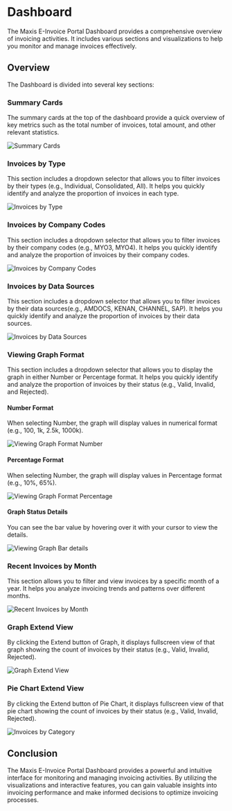 # Dashboard

The Maxis E-Invoice Portal Dashboard provides a comprehensive overview of invoicing activities. It includes various sections and visualizations to help you monitor and manage invoices effectively.

## Overview

The Dashboard is divided into several key sections:

### Summary Cards

The summary cards at the top of the dashboard provide a quick overview of key metrics such as the total number of invoices, total amount, and other relevant statistics.

![Summary Cards](../_media/dashboard1.png)

### Invoices by Type

This section includes a dropdown selector that allows you to filter invoices by their types (e.g., Individual, Consolidated, All). It helps you quickly identify and analyze the proportion of invoices in each type.

![Invoices by Type](../_media/dashboard2.png)


### Invoices by Company Codes

This section includes a dropdown selector that allows you to filter invoices by their company codes (e.g., MYO3, MYO4). It helps you quickly identify and analyze the proportion of invoices by their company codes.

![Invoices by Company Codes](../_media/dashboard3.png)

### Invoices by Data Sources

This section includes a dropdown selector that allows you to filter invoices by their data sources(e.g., AMDOCS, KENAN, CHANNEL, SAP). It helps you quickly identify and analyze the proportion of invoices by their data sources.

![Invoices by Data Sources](../_media/dashboard4.png)


### Viewing Graph Format

This section includes a dropdown selector that allows you to display the graph in either Number or Percentage format. It helps you quickly identify and analyze the proportion of invoices by their status (e.g., Valid, Invalid, and Rejected).

#### Number Format

When selecting Number, the graph will display values in numerical format (e.g., 100, 1k, 2.5k, 1000k).

![Viewing Graph Format Number](../_media/dashboard9.png)

#### Percentage Format

When selecting Number, the graph will display values in Percentage format (e.g., 10%, 65%).

![Viewing Graph Format Percentage](../_media/dashboard11.png)

#### Graph Status Details

You can see the bar value by hovering over it with your cursor to view the details.

![Viewing Graph Bar details](../_media/dashboard10.png)


### Recent Invoices by Month

This section allows you to filter and view invoices by a specific month of a year. It helps you analyze invoicing trends and patterns over different months.

![Recent Invoices by Month](../_media/dashboard6.png)

### Graph Extend View

By clicking the Extend button of Graph, it displays fullscreen view of that graph showing the count of invoices by their status (e.g., Valid, Invalid, Rejected). 

![Graph Extend View](../_media/dashboard7.png)

### Pie Chart Extend View
By clicking the Extend button of Pie Chart, it displays fullscreen view of that pie chart showing the count of invoices by their status (e.g., Valid, Invalid, Rejected).

![Invoices by Category](../_media/dashboard8.png)


## Conclusion

The Maxis E-Invoice Portal Dashboard provides a powerful and intuitive interface for monitoring and managing invoicing activities. By utilizing the visualizations and interactive features, you can gain valuable insights into  invoicing performance and make informed decisions to optimize invoicing processes.